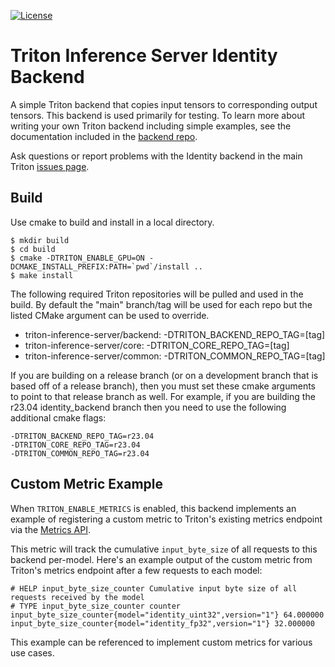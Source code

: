 <!--
# Copyright 2020-2021, NVIDIA CORPORATION & AFFILIATES. All rights reserved.
#
# Redistribution and use in source and binary forms, with or without
# modification, are permitted provided that the following conditions
# are met:
#  * Redistributions of source code must retain the above copyright
#    notice, this list of conditions and the following disclaimer.
#  * Redistributions in binary form must reproduce the above copyright
#    notice, this list of conditions and the following disclaimer in the
#    documentation and/or other materials provided with the distribution.
#  * Neither the name of NVIDIA CORPORATION nor the names of its
#    contributors may be used to endorse or promote products derived
#    from this software without specific prior written permission.
#
# THIS SOFTWARE IS PROVIDED BY THE COPYRIGHT HOLDERS ``AS IS'' AND ANY
# EXPRESS OR IMPLIED WARRANTIES, INCLUDING, BUT NOT LIMITED TO, THE
# IMPLIED WARRANTIES OF MERCHANTABILITY AND FITNESS FOR A PARTICULAR
# PURPOSE ARE DISCLAIMED.  IN NO EVENT SHALL THE COPYRIGHT OWNER OR
# CONTRIBUTORS BE LIABLE FOR ANY DIRECT, INDIRECT, INCIDENTAL, SPECIAL,
# EXEMPLARY, OR CONSEQUENTIAL DAMAGES (INCLUDING, BUT NOT LIMITED TO,
# PROCUREMENT OF SUBSTITUTE GOODS OR SERVICES; LOSS OF USE, DATA, OR
# PROFITS; OR BUSINESS INTERRUPTION) HOWEVER CAUSED AND ON ANY THEORY
# OF LIABILITY, WHETHER IN CONTRACT, STRICT LIABILITY, OR TORT
# (INCLUDING NEGLIGENCE OR OTHERWISE) ARISING IN ANY WAY OUT OF THE USE
# OF THIS SOFTWARE, EVEN IF ADVISED OF THE POSSIBILITY OF SUCH DAMAGE.
-->

[![License](https://img.shields.io/badge/License-BSD3-lightgrey.svg)](https://opensource.org/licenses/BSD-3-Clause)

# Triton Inference Server Identity Backend

A simple Triton backend that copies input tensors to corresponding
output tensors. This backend is used primarily for testing. To learn
more about writing your own Triton backend including simple examples,
see the documentation included in the [backend
repo](https://github.com/triton-inference-server/backend).

Ask questions or report problems with the Identity backend in the main
Triton [issues
page](https://github.com/triton-inference-server/server/issues).

## Build

Use cmake to build and install in a local directory.

```
$ mkdir build
$ cd build
$ cmake -DTRITON_ENABLE_GPU=ON -DCMAKE_INSTALL_PREFIX:PATH=`pwd`/install ..
$ make install
```

The following required Triton repositories will be pulled and used in
the build. By default the "main" branch/tag will be used for each repo
but the listed CMake argument can be used to override.

* triton-inference-server/backend: -DTRITON_BACKEND_REPO_TAG=[tag]
* triton-inference-server/core: -DTRITON_CORE_REPO_TAG=[tag]
* triton-inference-server/common: -DTRITON_COMMON_REPO_TAG=[tag]

If you are building on a release branch (or on a development branch
that is based off of a release branch), then you must set these cmake
arguments to point to that release branch as well. For example, if you
are building the r23.04 identity_backend branch then you need to use
the following additional cmake flags:

```
-DTRITON_BACKEND_REPO_TAG=r23.04
-DTRITON_CORE_REPO_TAG=r23.04
-DTRITON_COMMON_REPO_TAG=r23.04
```

## Custom Metric Example

When `TRITON_ENABLE_METRICS` is enabled, this backend implements an example
of registering a custom metric to Triton's existing metrics endpoint via the
[Metrics API](https://github.com/triton-inference-server/server/blob/main/docs/user_guide/metrics.md#custom-metrics).

This metric will track the cumulative `input_byte_size` of all requests
to this backend per-model. Here's an example output of the custom metric
from Triton's metrics endpoint after a few requests to each model:

```
# HELP input_byte_size_counter Cumulative input byte size of all requests received by the model
# TYPE input_byte_size_counter counter
input_byte_size_counter{model="identity_uint32",version="1"} 64.000000
input_byte_size_counter{model="identity_fp32",version="1"} 32.000000
```

This example can be referenced to implement custom metrics for various use cases.

